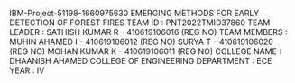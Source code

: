 IBM-Project-51198-1660975630
EMERGING METHODS FOR EARLY DETECTION OF FOREST FIRES
TEAM ID      : PNT2022TMID37860
TEAM LEADER  : SATHISH KUMAR R - 410619106016 (REG NO)
TEAM MEMBERS : MUHIN AHAMED I - 410619106012 (REG NO)
               SURYA T        - 410619106020 (REG NO)
               MOHAN KUMAR K  - 410619106011 (REG NO)
COLLEGE NAME : DHAANISH AHAMED COLLEGE OF ENGINEERING
DEPARTMENT   : ECE
YEAR         : IV
